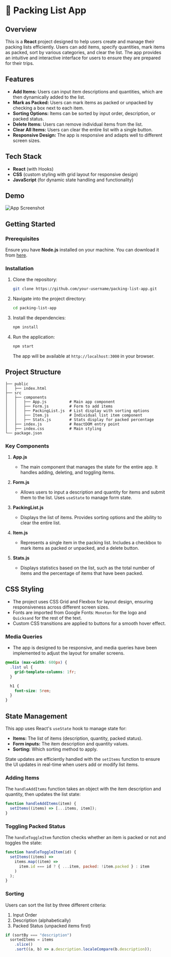 # 🧳 Packing List App

## Overview

This is a **React** project designed to help users create and manage their packing lists efficiently. Users can add items, specify quantities, mark items as packed, sort by various categories, and clear the list. The app provides an intuitive and interactive interface for users to ensure they are prepared for their trips.

## Features

- **Add Items:** Users can input item descriptions and quantities, which are then dynamically added to the list.
- **Mark as Packed:** Users can mark items as packed or unpacked by checking a box next to each item.
- **Sorting Options:** Items can be sorted by input order, description, or packed status.
- **Delete Items:** Users can remove individual items from the list.
- **Clear All Items:** Users can clear the entire list with a single button.
- **Responsive Design:** The app is responsive and adapts well to different screen sizes.
  
## Tech Stack

- **React** (with Hooks)
- **CSS** (custom styling with grid layout for responsive design)
- **JavaScript** (for dynamic state handling and functionality)

## Demo

![App Screenshot](link-to-your-screenshot)

## Getting Started

### Prerequisites

Ensure you have **Node.js** installed on your machine. You can download it from [here](https://nodejs.org/en/).

### Installation

1. Clone the repository:
   ```bash
   git clone https://github.com/your-username/packing-list-app.git
   ```

2. Navigate into the project directory:
   ```bash
   cd packing-list-app
   ```

3. Install the dependencies:
   ```bash
   npm install
   ```

4. Run the application:
   ```bash
   npm start
   ```

   The app will be available at `http://localhost:3000` in your browser.

## Project Structure

```
├── public
│   ├── index.html
├── src
│   ├── components
│   │   ├── App.js          # Main app component
│   │   ├── Form.js         # Form to add items
│   │   ├── PackingList.js  # List display with sorting options
│   │   ├── Item.js         # Individual list item component
│   │   ├── Stats.js        # Stats display for packed percentage
│   ├── index.js            # ReactDOM entry point
│   ├── index.css           # Main styling
└── package.json
```

### Key Components

1. **App.js**
   - The main component that manages the state for the entire app. It handles adding, deleting, and toggling items.

2. **Form.js**
   - Allows users to input a description and quantity for items and submit them to the list. Uses `useState` to manage form state.

3. **PackingList.js**
   - Displays the list of items. Provides sorting options and the ability to clear the entire list.

4. **Item.js**
   - Represents a single item in the packing list. Includes a checkbox to mark items as packed or unpacked, and a delete button.

5. **Stats.js**
   - Displays statistics based on the list, such as the total number of items and the percentage of items that have been packed.

## CSS Styling

- The project uses CSS Grid and Flexbox for layout design, ensuring responsiveness across different screen sizes.
- Fonts are imported from Google Fonts: `Monoton` for the logo and `Quicksand` for the rest of the text.
- Custom CSS transitions are applied to buttons for a smooth hover effect.

### Media Queries
- The app is designed to be responsive, and media queries have been implemented to adjust the layout for smaller screens.

```css
@media (max-width: 600px) {
  .list ul {
    grid-template-columns: 1fr;
  }

  h1 {
    font-size: 5rem;
  }
}
```

## State Management

This app uses React's `useState` hook to manage state for:
- **Items:** The list of items (description, quantity, packed status).
- **Form inputs:** The item description and quantity values.
- **Sorting:** Which sorting method to apply.

State updates are efficiently handled with the `setItems` function to ensure the UI updates in real-time when users add or modify list items.

### Adding Items

The `handleAddItems` function takes an object with the item description and quantity, then updates the list state:
```js
function handleAddItems(item) {
  setItems((items) => [...items, item]);
}
```

### Toggling Packed Status

The `handleToggleItem` function checks whether an item is packed or not and toggles the state:
```js
function handleToggleItem(id) {
  setItems((items) =>
    items.map((item) =>
      item.id === id ? { ...item, packed: !item.packed } : item
    )
  );
}
```

### Sorting

Users can sort the list by three different criteria:
1. Input Order
2. Description (alphabetically)
3. Packed Status (unpacked items first)

```js
if (sortBy === "description")
  sortedItems = items
    .slice()
    .sort((a, b) => a.description.localeCompare(b.description));
